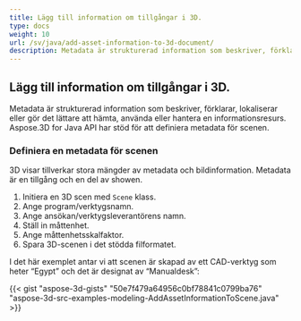 ```yaml
---
title: Lägg till information om tillgångar i 3D.
type: docs
weight: 10
url: /sv/java/add-asset-information-to-3d-document/
description: Metadata är strukturerad information som beskriver, förklarar, lokaliserar eller gör det lättare att hämta, använda eller hantera en informationsresurs. Aspose.3D for Java API har stöd för att definiera metadata för scenen.
---
```

##  **Lägg till information om tillgångar i 3D.**
Metadata är strukturerad information som beskriver, förklarar, lokaliserar eller gör det lättare att hämta, använda eller hantera en informationsresurs. Aspose.3D for Java API har stöd för att definiera metadata för scenen.
###  **Definiera en metadata för scenen**
3D visar tillverkar stora mängder av metadata och bildinformation. Metadata är en tillgång och en del av showen.

1. Initiera en 3D scen med `Scene` klass.
1. Ange program/verktygsnamn.
1. Ange ansökan/verktygsleverantörens namn.
1. Ställ in måttenhet.
1. Ange måttenhetsskalfaktor.
1. Spara 3D-scenen i det stödda filformatet.

I det här exemplet antar vi att scenen är skapad av ett CAD-verktyg som heter “Egypt” och det är designat av “Manualdesk”:

{{< gist "aspose-3d-gists" "50e7f479a64956c0bf78841c0799ba76" "aspose-3d-src-examples-modeling-AddAssetInformationToScene.java" >}}
